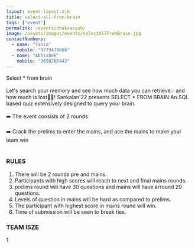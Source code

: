 ```yaml
---
layout: event-layout.njk
title: select-all-from-brain
tags: ["event"]
permalink: /events/chakravyuh/
image: /assets/images/events/selectAllFromBrain.jpg
contactNumbers:
  - name: "Tania"
    mobile: "9779479666"
  - name: "Abhishek"
    mobile: "9650265442"
---
```

Select * from brain
</br>
</br>
Let's search your memory and see how much data you can retrieve💡 and how much is lost😵‍💫! 
Sankalan'22 presents SELECT * FROM BRAIN
An SQL based quiz extensively designed to query your brain.
</br>
</br>
➡️ The event consists of 2 rounds
</br>
</br>
➡️ Crack the prelims to enter the mains, and ace the mains to make your team win
</br>
</br>
### RULES

1. There will be 2 rounds pre and mains.
2. Participants with high scores will reach to next and final mains rounds.
3. prelims round will have 30 questions and mains will have arround 20 questions.
5. Levels of question in mains will be hard as compared to prelims.
6. The participant with highest score in mains round will win.
7. Time of submission will be seen to break ties.
### TEAM ISZE
1 

